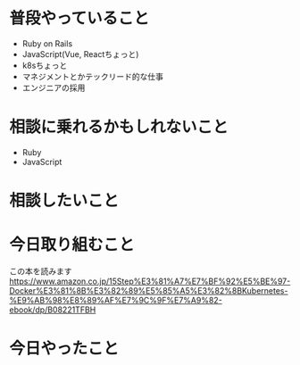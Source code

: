 # 普段やっていること
- Ruby on Rails
- JavaScript(Vue, Reactちょっと)
- k8sちょっと
- マネジメントとかテックリード的な仕事
- エンジニアの採用

# 相談に乗れるかもしれないこと
* Ruby
* JavaScript

# 相談したいこと

# 今日取り組むこと
この本を読みます
https://www.amazon.co.jp/15Step%E3%81%A7%E7%BF%92%E5%BE%97-Docker%E3%81%8B%E3%82%89%E5%85%A5%E3%82%8BKubernetes-%E9%AB%98%E8%89%AF%E7%9C%9F%E7%A9%82-ebook/dp/B08221TFBH

# 今日やったこと


